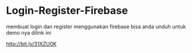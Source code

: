 # Login-Register-Firebase
membuat login dan register menggunakan firebase
bisa anda unduh untuk demo nya dilink ini

http://bit.ly/31XZU0K

